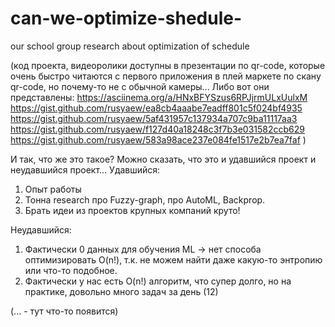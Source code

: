 # can-we-optimize-shedule-
our school group research about optimization of schedule

(код проекта, видеоролики доступны в презентации по qr-code, которые очень быстро читаются с первого приложения в плей маркете по скану qr-code, но почему-то не с обычной камеры...
Либо вот они представлены:
https://asciinema.org/a/HNxBFYSzus6RPJjrmULxUulxM
https://gist.github.com/rusyaew/ea8cb4aaabe7eadff801c5f024bf4935
https://gist.github.com/rusyaew/5af431957c137934a707c9ba11117aa3
https://gist.github.com/rusyaew/f127d40a18248c3f7b3e031582ccb629
https://gist.github.com/rusyaew/583a98ace237e084fe1517e2b7ea7faf
)

И так, что же это такое? Можно сказать, что это и удавшийся проект и неудавшийся проект...
Удавшийся:
1. Опыт работы
2. Тонна research про Fuzzy-graph, про AutoML, Backprop.
3. Брать идеи из проектов крупных компаний круто!

Неудавшийся:
1. Фактически 0 данных для обучения ML -> нет способа оптимизировать O(n!), т.к. не можем найти даже какую-то энтропию или что-то подобное.
2. Фактически у нас есть O(n!) алгоритм, что супер долго, но на практике, довольно много задач за день (12)


(... - тут что-то появится)


